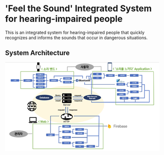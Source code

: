 # 'Feel the Sound' Integrated System for hearing-impaired people
This is an integrated system for hearing-impaired people that quickly recognizes and informs the sounds that occur in dangerous situations.</br>

## System Architecture
![img](./Images/SystemArchitecture.png)
